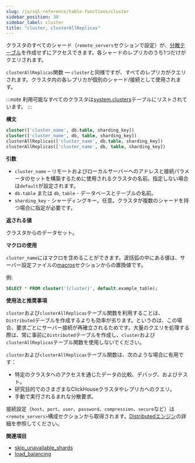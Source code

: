 ```yaml
---
slug: /ja/sql-reference/table-functions/cluster
sidebar_position: 30
sidebar_label: cluster
title: "cluster, clusterAllReplicas"
---
```


クラスタのすべてのシャード（`remote_servers`セクションで設定）が、[分散テーブル](../../engines/table-engines/special/distributed.md)を作成せずにアクセスできます。各シャードのレプリカのうち1つだけがクエリされます。

`clusterAllReplicas`関数 — `cluster`と同様ですが、すべてのレプリカがクエリされます。クラスタ内の各レプリカが個別のシャード/接続として使用されます。

:::note
利用可能なすべてのクラスタは[system.clusters](../../operations/system-tables/clusters.md)テーブルにリストされています。
:::

**構文**

``` sql
cluster(['cluster_name', db.table, sharding_key])
cluster(['cluster_name', db, table, sharding_key])
clusterAllReplicas(['cluster_name', db.table, sharding_key])
clusterAllReplicas(['cluster_name', db, table, sharding_key])
```
**引数**

- `cluster_name` – リモートおよびローカルサーバーへのアドレスと接続パラメータのセットを構築するために使用されるクラスタの名前。指定しない場合は`default`が設定されます。
- `db.table` または `db`, `table` - データベースとテーブルの名前。
- `sharding_key` - シャーディングキー。任意。クラスタが複数のシャードを持つ場合に指定が必要です。

**返される値**

クラスタからのデータセット。

**マクロの使用**

`cluster_name`にはマクロを含めることができます。波括弧の中にある値は、サーバー設定ファイルの[macros](../../operations/server-configuration-parameters/settings.md#macros)セクションからの置換値です。

例:

```sql
SELECT * FROM cluster('{cluster}', default.example_table);
```

**使用法と推奨事項**

`cluster`および`clusterAllReplicas`テーブル関数を利用することは、`Distributed`テーブルを作成するよりも効率が劣ります。というのは、この場合、要求ごとにサーバー接続が再確立されるためです。大量のクエリを処理する際は、常に事前に`Distributed`テーブルを作成し、`cluster`および`clusterAllReplicas`テーブル関数を使用しないでください。

`cluster`および`clusterAllReplicas`テーブル関数は、次のような場合に有用です：

- 特定のクラスタへのアクセスを通じたデータの比較、デバッグ、およびテスト。
- 研究目的でのさまざまなClickHouseクラスタやレプリカへのクエリ。
- 手動で実行されるまれな分散要求。

接続設定（`host`、`port`、`user`、`password`、`compression`、`secure`など）は`<remote_servers>`構成セクションから取得されます。[Distributedエンジン](../../engines/table-engines/special/distributed.md)の詳細を参照してください。

**関連項目**

- [skip_unavailable_shards](../../operations/settings/settings.md#skip_unavailable_shards)
- [load_balancing](../../operations/settings/settings.md#load_balancing)
